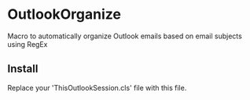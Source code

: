 # OutlookOrganize
Macro to automatically organize Outlook emails based on email subjects using RegEx 

## Install
Replace your 'ThisOutlookSession.cls' file with this file.
